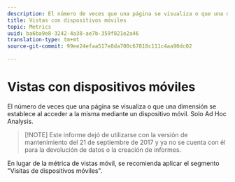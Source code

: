```yaml
---
description: El número de veces que una página se visualiza o que una dimensión se establece al acceder a la misma mediante un dispositivo móvil. Solo Ad Hoc Analysis.
title: Vistas con dispositivos móviles
topic: Metrics
uuid: ba6ba9e8-3242-4a38-ae7b-359f821e2a46
translation-type: tm+mt
source-git-commit: 99ee24efaa517e8da700c67818c111c4aa90dc02

---
```



# Vistas con dispositivos móviles

El número de veces que una página se visualiza o que una dimensión se establece al acceder a la misma mediante un dispositivo móvil. Solo Ad Hoc Analysis.

> [!NOTE] Este informe dejó de utilizarse con la versión de mantenimiento del 21 de septiembre de 2017 y ya no se cuenta con él para la devolución de datos o la creación de informes.

En lugar de la métrica de vistas móvil, se recomienda aplicar el segmento "Visitas de dispositivos móviles".
